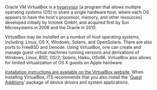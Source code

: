 Oracle VM VirtualBox is a [hypervisor](https://en.wikipedia.org/wiki/Hypervisor) [a program that allows multiple operating systems (OS) to share a single hardware host, where each OS appears to have the host's processor, memory, and other resources] developed initially by Innotek GmbH, and acquired first by Sun Microsystems in 2008 and the Oracle in 2010.

VirtualBox may be installed on a number of host operating systems, including: Linux, OS X, Windows, Solaris, and OpenSolaris. There are also ports to FreeBSD and Genode. Using VirtualBox, one can create and manage guest virtual machines running versions and derivations of Windows, Linux, BSD, OS/2, Solaris, Haiku, OSx86. VirtualBox also allows for limited virtualization of OS X guests on Apple hardware.

[Installation instructions are available on the VirtualBox website](https://www.virtualbox.org/manual/ch02.html). When installing VirtualBox, ITS recommends that you also install the '[Guest Additions](https://www.virtualbox.org/manual/ch04.html)' package of device drivers and system applications.
